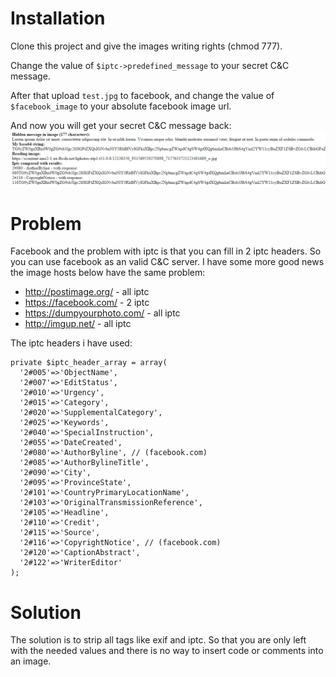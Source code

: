 # Installation
Clone this project and give the images writing rights (chmod 777).

Change the value of ``$iptc->predefined_message`` to your secret C&C message.

After that upload ``test.jpg`` to facebook, and change the value of ``$facebook_image`` to your absolute facebook image url.

And now you will get your secret C&C message back:
![Result of script](https://raw.githubusercontent.com/brammittendorff/facebook-and-the-problem-with-iptc/master/result.png)

# Problem
Facebook and the problem with iptc is that you can fill in 2 iptc headers. So you can use facebook as an valid C&C server. I have some more good news the image hosts below have the same problem:
* http://postimage.org/ - all iptc
* https://facebook.com/ - 2 iptc
* https://dumpyourphoto.com/ - all iptc
* http://imgup.net/ - all iptc

The iptc headers i have used:

```
private $iptc_header_array = array(
  '2#005'=>'ObjectName',
  '2#007'=>'EditStatus',
  '2#010'=>'Urgency',
  '2#015'=>'Category',
  '2#020'=>'SupplementalCategory',
  '2#025'=>'Keywords',
  '2#040'=>'SpecialInstruction',
  '2#055'=>'DateCreated',
  '2#080'=>'AuthorByline', // (facebook.com)
  '2#085'=>'AuthorBylineTitle',
  '2#090'=>'City',
  '2#095'=>'ProvinceState',
  '2#101'=>'CountryPrimaryLocationName',
  '2#103'=>'OriginalTransmissionReference',
  '2#105'=>'Headline',
  '2#110'=>'Credit',
  '2#115'=>'Source',
  '2#116'=>'CopyrightNotice', // (facebook.com)
  '2#120'=>'CaptionAbstract',
  '2#122'=>'WriterEditor'
);
```

# Solution
The solution is to strip all tags like exif and iptc. So that you are only left with the needed values and there is no way to insert code or comments into an image.
